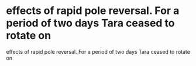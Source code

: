 # effects of rapid pole reversal. For a period of two days Tara ceased to rotate on

effects of rapid pole reversal. For a period of two days Tara ceased to rotate on